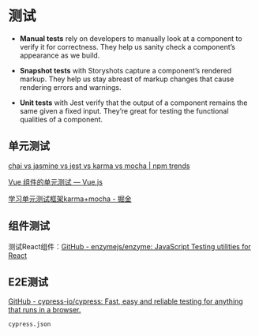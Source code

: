 # 测试

- **Manual tests** rely on developers to manually look at a component to verify it for correctness. They help us sanity check a component’s appearance as we build.

- **Snapshot tests** with Storyshots capture a component’s rendered markup. They help us stay abreast of markup changes that cause rendering errors and warnings.

- **Unit tests** with Jest verify that the output of a component remains the same given a fixed input. They’re great for testing the functional qualities of a component.

## 单元测试

[chai vs jasmine vs jest vs karma vs mocha | npm trends](https://www.npmtrends.com/chai-vs-jasmine-vs-jest-vs-karma-vs-mocha)

[Vue 组件的单元测试 — Vue.js](https://cn.vuejs.org/v2/cookbook/unit-testing-vue-components.html)

[学习单元测试框架karma+mocha - 掘金](https://juejin.cn/post/6844903683365273607)

## 组件测试

测试React组件：[GitHub - enzymejs/enzyme: JavaScript Testing utilities for React](https://github.com/enzymejs/enzyme)

## E2E测试

[GitHub - cypress-io/cypress: Fast, easy and reliable testing for anything that runs in a browser.](https://github.com/cypress-io/cypress)

`cypress.json`
